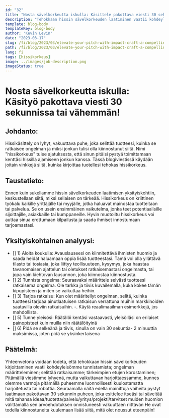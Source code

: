 ```yaml
---
id: "32"
title: "Nosta sävelkorkeutta iskulla: Käsittele pakottava viesti 30 sekunnissa tai vähemmän!"
description: "Tehokkaan hissin sävelkorkeuden laatiminen vaatii kohdeyleisön tunnistamisen, ongelman määrittelemisen, ratkaisun selittämisen ja tärkeimpien etujen korostamisen lyhyessä, mutta vaikuttavassa viestissä.  Säännöllinen harjoittelu on välttämätöntä sävelkorkeuden toimittamiseksi luonnollisesti.  Hissikäsittelyä voidaan käyttää itse esittämiseen, ajatuksen, tuotteen, palvelun tai projektin esittämiseen, ja sen tulisi tehokkaasti välittää arvoehdotus kiinnittää huomiota ja saada enemmän sisäänosto yleisöltä.  Avainkohtien muistaminen, kuten kohdeyleisön tunnistaminen, ainutlaatuisen myyntiehdotuksen määritteleminen, asioiden pitäminen yksinkertaisina, emotionaalisesti latautuneen kielen käyttäminen, säännöllisesti harjoittaminen, selkeän toimintakehotuksen päättyminen ja luovuuden oleminen voi maksimoida tehokkuuden."
template: blog-body
templateKey: blog-body
author: 'Kevin Levin'
date: "2023-03-17"
slug: /fi/blog/2023/03/elevate-your-pitch-with-impact-craft-a-compelling-message-in-30-seconds-or-less
path: /fi/blog/2023/03/elevate-your-pitch-with-impact-craft-a-compelling-message-in-30-seconds-or-less
lang: fi
tags: [hissikorkeus]
image: ../images/job-description.png
imageStatus: true
---
```

# Nosta sävelkorkeutta iskulla: Käsityö pakottava viesti 30 sekunnissa tai vähemmän!


 ## Johdanto:

 Hissikäsittely on lyhyt, vakuuttava puhe, joka selittää tuotteesi, kuinka se ratkaisee ongelman ja miksi jonkun tulisi olla kiinnostunut siitä.  Nimi "hissikorkeus" tulee ajatuksesta, että sinun pitäisi pystyä toimittamaan kenttäsi hissillä ajamiseen jonkun kanssa.  Tässä blogiviestissä käydään joitain vinkkejä siitä, kuinka kirjoittaa tuotellesi tehokas hissikorkeus.


 ## Taustatieto:


 Ennen kuin sukellamme hissin sävelkorkeuden laatimisen yksityiskohtiin, keskustellaan siitä, miksi sellaisen on tärkeää.  Hissikorkeus on kriittinen työkalu kaikille yrittäjälle tai myyjälle, jotka haluavat mainostaa tuotteitaan tai palvelua.  Se on usein ensimmäinen vaikutelma, jonka teet potentiaalisille sijoittajille, asiakkaille tai kumppaneille.  Hyvin muotoiltu hissikorkeus voi auttaa sinua erottumaan kilpailusta ja saada ihmiset innostumaan tarjoamastasi.


 ## Yksityiskohtainen analyysi:


 - [] 1) Aloita koukulla: Avauslauseesi on kiinnitettävä ihmisten huomio ja saada heidät haluamaan oppia lisää tuotteestasi.  Tämä voi olla yllättävä tilasto tai tosiasia, joka liittyy teollisuuteen, kysymys, joka haastaa tavanomaisen ajattelun tai oletukset ratkaisemastasi ongelmasta, tai jopa vain kiehtovan lausunnon, joka kiinnostaa kiinnostusta.
 - [] 2) Tunnista ongelma: Seuraavaksi määrittele selvästi tuotteesi ratkaisema ongelma.  Ole tarkka ja tiivis kuvailemalla, kuka kokee tämän kipupisteen ja miten se vaikuttaa heihin.
 - [] 3) Tarjoa ratkaisu: Kun olet määritellyt ongelman, selitä, kuinka tuotteesi tarjoaa ainutlaatuisen ratkaisun verrattuna muihin markkinoiden saatavilla oleviin ratkaisuihin.
 -.  Käytä reaalimaailman esimerkkejä, jos mahdollista.
 - [] 5) Tunne yleisösi: Räätälöi kentäsi vastaavasti, yleisölläsi on erilaiset painopisteet kuin muilla niin räätälöityinä
 - [] 6) Pidä se selkeänä ja tiivis, sinulla on vain 30 sekuntia- 2 minuuttia maksimissa, joten pidä se yksinkertaisena


 ## Päätelmä:


 Yhteenvetona voidaan todeta, että tehokkaan hissin sävelkorkeuden kirjoittaminen vaatii kohdeyleisömme tunnistamista;  ongelman määritteleminen;  selittää ratkaisumme;  tärkeimpien etujen korostaminen;  Pitämällä viestimme lyhyenä, mutta vaikuttavan harjoittaessamme, kunnes olemme varmoja pitämällä puheemme luonnollisesti kuulostamatta harjoitetusta tai robottia.  Seuraamalla näitä edellä mainittuja vaiheita pystyt laatimaan pakottavan 30 sekunnin puheen, joka esittelee itseäsi tai säveltää mitä tahansa ideaa/tuotetta/palvelu/yritys/projekti/tarvitset muiden huomion välittämällä sen arvoehdotuksen onnistuneesti vakuuttaen riittävän  He ovat todella kiinnostuneita kuulemaan lisää siitä, mitä olet noussut eteenpäin!
